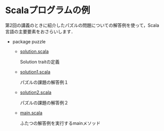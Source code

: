 # Scalaプログラムの例

第2回の講義のときに紹介したパズルの問題についての解答例を使って，Scala言語の主要要素をおさらいします．

- package puzzle
    - [solution.scala](src/solution.scala)

        Solution traitの定義

    - [solution1.scala](src/solution1.scala)

        パズルの課題の解答例１

    - [solution2.scala](src/solution2.scala)

        パズルの課題の解答例２

    - [main.scala](src/main.scala)

        ふたつの解答例を実行するmainメソッド
